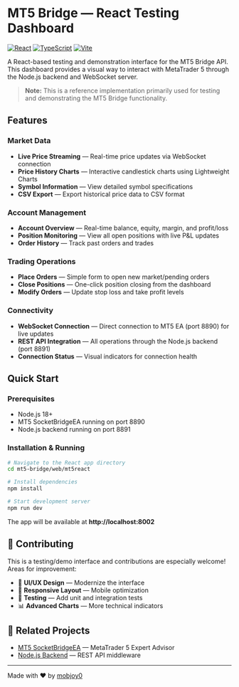 # MT5 Bridge — React Testing Dashboard

[![React](https://img.shields.io/badge/React-19.1-blue.svg)](https://reactjs.org/)
[![TypeScript](https://img.shields.io/badge/TypeScript-5.8-blue.svg)](https://www.typescriptlang.org/)
[![Vite](https://img.shields.io/badge/Vite-6.3-646CFF.svg)](https://vitejs.dev/)


A React-based testing and demonstration interface for the MT5 Bridge API. This dashboard provides a visual way to interact with MetaTrader 5 through the Node.js backend and WebSocket server.

> **Note:** This is a reference implementation primarily used for testing and demonstrating the MT5 Bridge functionality.

##  Features

###  Market Data
- **Live Price Streaming** — Real-time price updates via WebSocket connection
- **Price History Charts** — Interactive candlestick charts using Lightweight Charts
- **Symbol Information** — View detailed symbol specifications
- **CSV Export** — Export historical price data to CSV format

###  Account Management
- **Account Overview** — Real-time balance, equity, margin, and profit/loss
- **Position Monitoring** — View all open positions with live P&L updates
- **Order History** — Track past orders and trades

###  Trading Operations
- **Place Orders** — Simple form to open new market/pending orders
- **Close Positions** — One-click position closing from the dashboard
- **Modify Orders** — Update stop loss and take profit levels

###  Connectivity
- **WebSocket Connection** — Direct connection to MT5 EA (port 8890) for live updates
- **REST API Integration** — All operations through the Node.js backend (port 8891)
- **Connection Status** — Visual indicators for connection health

##  Quick Start

### Prerequisites

- Node.js 18+
- MT5 SocketBridgeEA running on port 8890
- Node.js backend running on port 8891

### Installation & Running

```bash
# Navigate to the React app directory
cd mt5-bridge/web/mt5react

# Install dependencies
npm install

# Start development server
npm run dev
```

The app will be available at **http://localhost:8002**

## 🤝 Contributing

This is a testing/demo interface and contributions are especially welcome! Areas for improvement:

- 🎨 **UI/UX Design** — Modernize the interface
- 📱 **Responsive Layout** — Mobile optimization
- 🧪 **Testing** — Add unit and integration tests
- 📊 **Advanced Charts** — More technical indicators


## 🔗 Related Projects

- [MT5 SocketBridgeEA](../../MQL5) — MetaTrader 5 Expert Advisor
- [Node.js Backend](../mt_nodejs) — REST API middleware

---

Made with ❤️ by [mobjoy0](https://github.com/mobjoy0)